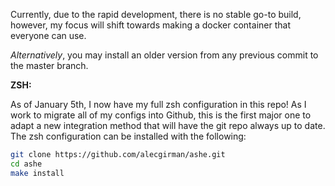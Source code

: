 Currently, due to the rapid development, there is no stable go-to build, however, my focus will shift towards making a docker container that everyone can use.

*Alternatively*, you may install an older version from any previous commit to the master branch.

**ZSH:**

As of January 5th, I now have my full zsh configuration in this repo!
As I work to migrate all of my configs into Github, this is the first major one to adapt a new
integration method that will have the git repo always up to date.  The zsh configuration can
be installed with the following:
```zsh
git clone https://github.com/alecgirman/ashe.git
cd ashe
make install
```
